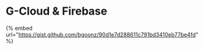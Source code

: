 # G-Cloud & Firebase

{% embed url="https://gist.github.com/bgoonz/90d1e7d288611c791bd3410eb77be4fd" %}



